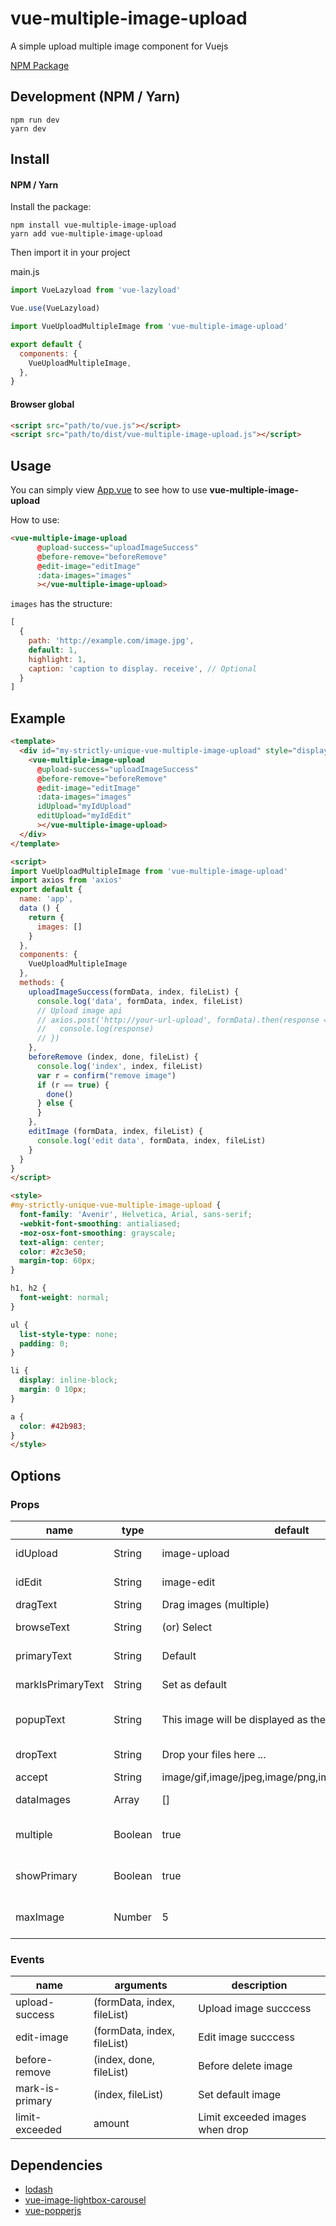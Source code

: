 # vue-multiple-image-upload
A simple upload multiple image component for Vuejs

[NPM Package](https://www.npmjs.com/package/vue-multiple-image-upload)

## Development (NPM / Yarn)
```
npm run dev
yarn dev
```

## Install

#### NPM / Yarn

Install the package:

```
npm install vue-multiple-image-upload
yarn add vue-multiple-image-upload
```

Then import it in your project

main.js
```javascript
import VueLazyload from 'vue-lazyload'

Vue.use(VueLazyload)
```

```javascript
import VueUploadMultipleImage from 'vue-multiple-image-upload'

export default {
  components: {
    VueUploadMultipleImage,
  },
}
```

#### Browser global

```html
<script src="path/to/vue.js"></script>
<script src="path/to/dist/vue-multiple-image-upload.js"></script>
```

## Usage

You can simply view [App.vue](https://github.com/lekhang2512/vue-image-lightbox-carousel/blob/master/src/App.vue) to see how to use **vue-multiple-image-upload**

How to use:
```html
<vue-multiple-image-upload
      @upload-success="uploadImageSuccess"
      @before-remove="beforeRemove"
      @edit-image="editImage"
      :data-images="images"
      ></vue-multiple-image-upload>
```
`images` has the structure:
```javascript
[
  {
    path: 'http://example.com/image.jpg',
    default: 1,
    highlight: 1,
    caption: 'caption to display. receive', // Optional
  }
]
```
## Example
```html
<template>
  <div id="my-strictly-unique-vue-multiple-image-upload" style="display: flex; justify-content: center;">
    <vue-multiple-image-upload
      @upload-success="uploadImageSuccess"
      @before-remove="beforeRemove"
      @edit-image="editImage"
      :data-images="images"
      idUpload="myIdUpload"
      editUpload="myIdEdit"
      ></vue-multiple-image-upload>
  </div>
</template>

<script>
import VueUploadMultipleImage from 'vue-multiple-image-upload'
import axios from 'axios'
export default {
  name: 'app',
  data () {
    return {
      images: []
    }
  },
  components: {
    VueUploadMultipleImage
  },
  methods: {
    uploadImageSuccess(formData, index, fileList) {
      console.log('data', formData, index, fileList)
      // Upload image api
      // axios.post('http://your-url-upload', formData).then(response => {
      //   console.log(response)
      // })
    },
    beforeRemove (index, done, fileList) {
      console.log('index', index, fileList)
      var r = confirm("remove image")
      if (r == true) {
        done()
      } else {
      }
    },
    editImage (formData, index, fileList) {
      console.log('edit data', formData, index, fileList)
    }
  }
}
</script>

<style>
#my-strictly-unique-vue-multiple-image-upload {
  font-family: 'Avenir', Helvetica, Arial, sans-serif;
  -webkit-font-smoothing: antialiased;
  -moz-osx-font-smoothing: grayscale;
  text-align: center;
  color: #2c3e50;
  margin-top: 60px;
}

h1, h2 {
  font-weight: normal;
}

ul {
  list-style-type: none;
  padding: 0;
}

li {
  display: inline-block;
  margin: 0 10px;
}

a {
  color: #42b983;
}
</style>

```
## Options

### Props
<table>
  <thead>
    <tr>
      <th>name</th>
      <th>type</th>
      <th>default</th>
      <th>description</th>
    </tr>
  </thead>
  <tbody>
  <tr>
      <td>idUpload</td>
      <td>String</td>
      <td>image-upload</td>
      <td>Id of input upload</td>
    </tr>
    <tr>
      <td>idEdit</td>
      <td>String</td>
      <td>image-edit</td>
      <td>Id of input edit</td>
    </tr>
    <tr>
      <td>dragText</td>
      <td>String</td>
      <td>Drag images (multiple)</td>
      <td>Drag Text</td>
    </tr>
    <tr>
      <td>browseText</td>
      <td>String</td>
      <td>(or) Select</td>
      <td>Browse Text</td>
    </tr>
    <tr>
      <td>primaryText</td>
      <td>String</td>
      <td>Default</td>
      <td>Primary Text</td>
    </tr>
    <tr>
      <td>markIsPrimaryText</td>
      <td>String</td>
      <td>Set as default</td>
      <td>Set default image</td>
    </tr>
    <tr>
      <td>popupText</td>
      <td>String</td>
      <td>This image will be displayed as the default</td>
      <td>Description default image</td>
    </tr>
    <tr>
      <td>dropText</td>
      <td>String</td>
      <td>Drop your files here ...</td>
      <td>Drag and drop</td>
    </tr>
    <tr>
      <td>accept</td>
      <td>String</td>
      <td>image/gif,image/jpeg,image/png,image/bmp,image/jpg</td>
      <td>Accept</td>
    </tr>
    <tr>
      <td>dataImages</td>
      <td>Array</td>
      <td>[]</td>
      <td>Array images</td>
    </tr>
    <tr>
      <td>multiple</td>
      <td>Boolean</td>
      <td>true</td>
      <td>Set upload multiple image</td>
    </tr>
     <tr>
      <td>showPrimary</td>
      <td>Boolean</td>
      <td>true</td>
      <td>Show text default image</td>
    </tr>
     <tr>
      <td>maxImage</td>
      <td>Number</td>
      <td>5</td>
      <td>Maximum upload image</td>
    </tr>
  </tbody>
</table>

### Events
<table>
  <thead>
    <tr>
      <th>name</th>
      <th>arguments</th>
      <th>description</th>
    </tr>
  </thead>
  <tbody>
    <tr>
      <td>upload-success</td>
      <td>(formData, index, fileList)</td>
      <td>Upload image succcess</td>
    </tr>
    <tr>
      <td>edit-image</td>
      <td>(formData, index, fileList)</td>
      <td>Edit image succcess</td>
    </tr>
    <tr>
      <td>before-remove</td>
      <td>(index, done, fileList)</td>
      <td>Before delete image</td>
    </tr>
    <tr>
      <td>mark-is-primary</td>
      <td>(index, fileList)</td>
      <td>Set default image</td>
    </tr>
    <tr>
      <td>limit-exceeded</td>
      <td>amount</td>
      <td>Limit exceeded images when drop</td>
    </tr>
  </tbody>
</table>

## Dependencies
- [lodash](https://github.com/lodash/lodash/)
- [vue-image-lightbox-carousel](https://github.com/lekhang2512/vue-image-lightbox-carousel)
- [vue-popperjs](https://github.com/RobinCK/vue-popper#readme)